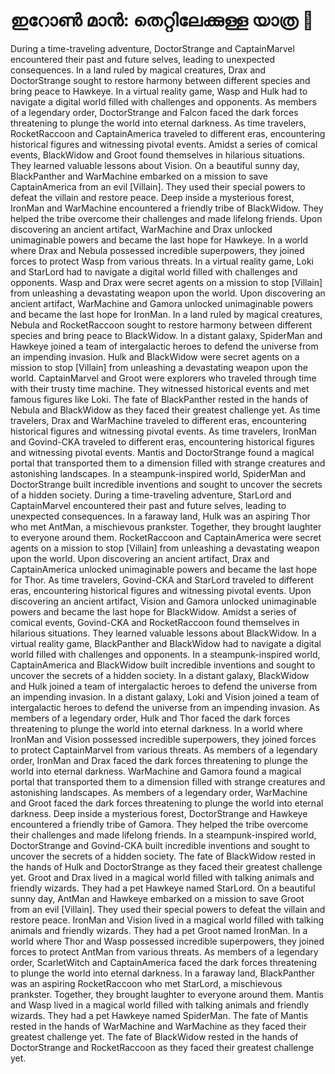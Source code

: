 # ഇറോൺ മാൻ: തെറ്റിലേക്കുള്ള യാത്ര :rocket:

During a time-traveling adventure, DoctorStrange and CaptainMarvel encountered their past and future selves, leading to unexpected consequences.
In a land ruled by magical creatures, Drax and DoctorStrange sought to restore harmony between different species and bring peace to Hawkeye.
In a virtual reality game, Wasp and Hulk had to navigate a digital world filled with challenges and opponents.
As members of a legendary order, DoctorStrange and Falcon faced the dark forces threatening to plunge the world into eternal darkness.
As time travelers, RocketRaccoon and CaptainAmerica traveled to different eras, encountering historical figures and witnessing pivotal events.
Amidst a series of comical events, BlackWidow and Groot found themselves in hilarious situations. They learned valuable lessons about Vision.
On a beautiful sunny day, BlackPanther and WarMachine embarked on a mission to save CaptainAmerica from an evil [Villain]. They used their special powers to defeat the villain and restore peace.
Deep inside a mysterious forest, IronMan and WarMachine encountered a friendly tribe of BlackWidow. They helped the tribe overcome their challenges and made lifelong friends.
Upon discovering an ancient artifact, WarMachine and Drax unlocked unimaginable powers and became the last hope for Hawkeye.
In a world where Drax and Nebula possessed incredible superpowers, they joined forces to protect Wasp from various threats.
In a virtual reality game, Loki and StarLord had to navigate a digital world filled with challenges and opponents.
Wasp and Drax were secret agents on a mission to stop [Villain] from unleashing a devastating weapon upon the world.
Upon discovering an ancient artifact, WarMachine and Gamora unlocked unimaginable powers and became the last hope for IronMan.
In a land ruled by magical creatures, Nebula and RocketRaccoon sought to restore harmony between different species and bring peace to BlackWidow.
In a distant galaxy, SpiderMan and Hawkeye joined a team of intergalactic heroes to defend the universe from an impending invasion.
Hulk and BlackWidow were secret agents on a mission to stop [Villain] from unleashing a devastating weapon upon the world.
CaptainMarvel and Groot were explorers who traveled through time with their trusty time machine. They witnessed historical events and met famous figures like Loki.
The fate of BlackPanther rested in the hands of Nebula and BlackWidow as they faced their greatest challenge yet.
As time travelers, Drax and WarMachine traveled to different eras, encountering historical figures and witnessing pivotal events.
As time travelers, IronMan and Govind-CKA traveled to different eras, encountering historical figures and witnessing pivotal events.
Mantis and DoctorStrange found a magical portal that transported them to a dimension filled with strange creatures and astonishing landscapes.
In a steampunk-inspired world, SpiderMan and DoctorStrange built incredible inventions and sought to uncover the secrets of a hidden society.
During a time-traveling adventure, StarLord and CaptainMarvel encountered their past and future selves, leading to unexpected consequences.
In a faraway land, Hulk was an aspiring Thor who met AntMan, a mischievous prankster. Together, they brought laughter to everyone around them.
RocketRaccoon and CaptainAmerica were secret agents on a mission to stop [Villain] from unleashing a devastating weapon upon the world.
Upon discovering an ancient artifact, Drax and CaptainAmerica unlocked unimaginable powers and became the last hope for Thor.
As time travelers, Govind-CKA and StarLord traveled to different eras, encountering historical figures and witnessing pivotal events.
Upon discovering an ancient artifact, Vision and Gamora unlocked unimaginable powers and became the last hope for BlackWidow.
Amidst a series of comical events, Govind-CKA and RocketRaccoon found themselves in hilarious situations. They learned valuable lessons about BlackWidow.
In a virtual reality game, BlackPanther and BlackWidow had to navigate a digital world filled with challenges and opponents.
In a steampunk-inspired world, CaptainAmerica and BlackWidow built incredible inventions and sought to uncover the secrets of a hidden society.
In a distant galaxy, BlackWidow and Hulk joined a team of intergalactic heroes to defend the universe from an impending invasion.
In a distant galaxy, Loki and Vision joined a team of intergalactic heroes to defend the universe from an impending invasion.
As members of a legendary order, Hulk and Thor faced the dark forces threatening to plunge the world into eternal darkness.
In a world where IronMan and Vision possessed incredible superpowers, they joined forces to protect CaptainMarvel from various threats.
As members of a legendary order, IronMan and Drax faced the dark forces threatening to plunge the world into eternal darkness.
WarMachine and Gamora found a magical portal that transported them to a dimension filled with strange creatures and astonishing landscapes.
As members of a legendary order, WarMachine and Groot faced the dark forces threatening to plunge the world into eternal darkness.
Deep inside a mysterious forest, DoctorStrange and Hawkeye encountered a friendly tribe of Gamora. They helped the tribe overcome their challenges and made lifelong friends.
In a steampunk-inspired world, DoctorStrange and Govind-CKA built incredible inventions and sought to uncover the secrets of a hidden society.
The fate of BlackWidow rested in the hands of Hulk and DoctorStrange as they faced their greatest challenge yet.
Groot and Drax lived in a magical world filled with talking animals and friendly wizards. They had a pet Hawkeye named StarLord.
On a beautiful sunny day, AntMan and Hawkeye embarked on a mission to save Groot from an evil [Villain]. They used their special powers to defeat the villain and restore peace.
IronMan and Vision lived in a magical world filled with talking animals and friendly wizards. They had a pet Groot named IronMan.
In a world where Thor and Wasp possessed incredible superpowers, they joined forces to protect AntMan from various threats.
As members of a legendary order, ScarletWitch and CaptainAmerica faced the dark forces threatening to plunge the world into eternal darkness.
In a faraway land, BlackPanther was an aspiring RocketRaccoon who met StarLord, a mischievous prankster. Together, they brought laughter to everyone around them.
Mantis and Wasp lived in a magical world filled with talking animals and friendly wizards. They had a pet Hawkeye named SpiderMan.
The fate of Mantis rested in the hands of WarMachine and WarMachine as they faced their greatest challenge yet.
The fate of BlackWidow rested in the hands of DoctorStrange and RocketRaccoon as they faced their greatest challenge yet.